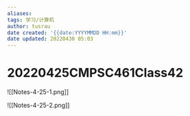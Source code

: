 ```yaml
---
aliases: 
tags: 学习/计算机
author: tusrau
date created: '{{date:YYYYMMDD HH:mm}}'
date updated: 20220430 05:03
---
```


# 20220425CMPSC461Class42



![[Notes-4-25-1.png]]

![[Notes-4-25-2.png]]
